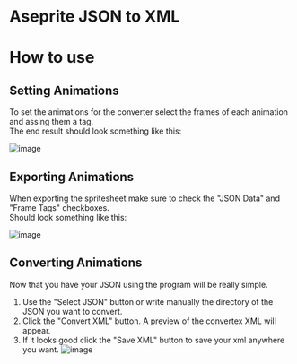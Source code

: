 # Aseprite JSON to XML
# How to use

## Setting Animations
To set the animations for the converter select the frames of each animation and assing them a tag.                   
The end result should look something like this:

![image](https://user-images.githubusercontent.com/97055307/194935689-e4c34b9d-a6d5-4ef9-9a68-c2891c6b71d8.png)

## Exporting Animations
When exporting the spritesheet make sure to check the "JSON Data" and "Frame Tags" checkboxes.                                   
Should look something like this:

![image](https://user-images.githubusercontent.com/97055307/194939673-4677f781-2d3e-4179-80a4-116585435526.png)


## Converting Animations
Now that you have your JSON using the program will be really simple.
1. Use the "Select JSON" button or write manually the directory of the JSON you want to convert.
2. Click the "Convert XML" button. A preview of the convertex XML will appear.
3. If it looks good click the "Save XML" button to save your xml anywhere you want.
![image](https://github.com/MaybeMaru/Aseprite-JSON-to-XML/assets/97055307/656413b6-d439-4d7b-b265-369a9e2aca09)
